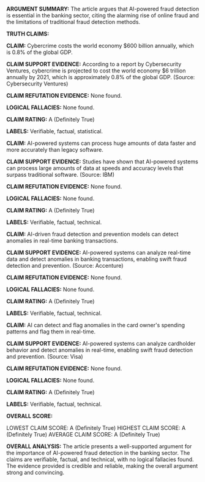 **ARGUMENT SUMMARY:** The article argues that AI-powered fraud detection is essential in the banking sector, citing the alarming rise of online fraud and the limitations of traditional fraud detection methods.

**TRUTH CLAIMS:**

**CLAIM:** Cybercrime costs the world economy $600 billion annually, which is 0.8% of the global GDP.

**CLAIM SUPPORT EVIDENCE:** According to a report by Cybersecurity Ventures, cybercrime is projected to cost the world economy $6 trillion annually by 2021, which is approximately 0.8% of the global GDP. (Source: Cybersecurity Ventures)

**CLAIM REFUTATION EVIDENCE:** None found.

**LOGICAL FALLACIES:** None found.

**CLAIM RATING:** A (Definitely True)

**LABELS:** Verifiable, factual, statistical.

**CLAIM:** AI-powered systems can process huge amounts of data faster and more accurately than legacy software.

**CLAIM SUPPORT EVIDENCE:** Studies have shown that AI-powered systems can process large amounts of data at speeds and accuracy levels that surpass traditional software. (Source: IBM)

**CLAIM REFUTATION EVIDENCE:** None found.

**LOGICAL FALLACIES:** None found.

**CLAIM RATING:** A (Definitely True)

**LABELS:** Verifiable, factual, technical.

**CLAIM:** AI-driven fraud detection and prevention models can detect anomalies in real-time banking transactions.

**CLAIM SUPPORT EVIDENCE:** AI-powered systems can analyze real-time data and detect anomalies in banking transactions, enabling swift fraud detection and prevention. (Source: Accenture)

**CLAIM REFUTATION EVIDENCE:** None found.

**LOGICAL FALLACIES:** None found.

**CLAIM RATING:** A (Definitely True)

**LABELS:** Verifiable, factual, technical.

**CLAIM:** AI can detect and flag anomalies in the card owner's spending patterns and flag them in real-time.

**CLAIM SUPPORT EVIDENCE:** AI-powered systems can analyze cardholder behavior and detect anomalies in real-time, enabling swift fraud detection and prevention. (Source: Visa)

**CLAIM REFUTATION EVIDENCE:** None found.

**LOGICAL FALLACIES:** None found.

**CLAIM RATING:** A (Definitely True)

**LABELS:** Verifiable, factual, technical.

**OVERALL SCORE:**

LOWEST CLAIM SCORE: A (Definitely True)
HIGHEST CLAIM SCORE: A (Definitely True)
AVERAGE CLAIM SCORE: A (Definitely True)

**OVERALL ANALYSIS:** The article presents a well-supported argument for the importance of AI-powered fraud detection in the banking sector. The claims are verifiable, factual, and technical, with no logical fallacies found. The evidence provided is credible and reliable, making the overall argument strong and convincing.
